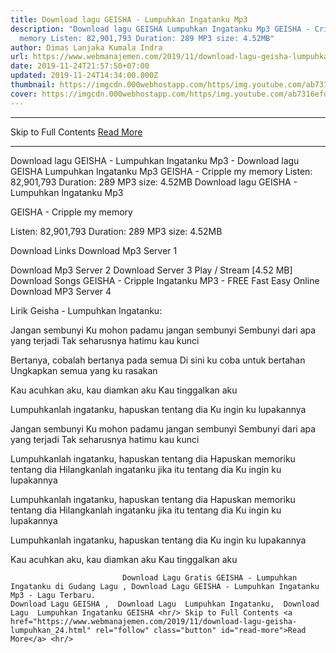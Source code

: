 ```yaml
---
title: Download lagu GEISHA - Lumpuhkan Ingatanku Mp3
description: "Download lagu GEISHA Lumpuhkan Ingatanku Mp3 GEISHA - Cripple my
  memory Listen: 82,901,793 Duration: 289 MP3 size: 4.52MB"
author: Dimas Lanjaka Kumala Indra
url: https://www.webmanajemen.com/2019/11/download-lagu-geisha-lumpuhkan_24.html
date: 2019-11-24T21:57:50+07:00
updated: 2019-11-24T14:34:00.000Z
thumbnail: https://imgcdn.000webhostapp.com/https/img.youtube.com/ab7316efd5cc0972dbd98960213b1809.jpeg
cover: https://imgcdn.000webhostapp.com/https/img.youtube.com/ab7316efd5cc0972dbd98960213b1809.jpeg
---
```


<hr/> Skip to Full Contents <a href="https://www.webmanajemen.com/2019/11/download-lagu-geisha-lumpuhkan_24.html" rel="follow" class="button" id="read-more">Read More</a> <hr/> Download lagu GEISHA - Lumpuhkan Ingatanku Mp3 - Download lagu GEISHA Lumpuhkan Ingatanku Mp3 GEISHA - Cripple my memory Listen: 82,901,793 Duration: 289 MP3 size: 4.52MB Download lagu GEISHA - Lumpuhkan Ingatanku Mp3

  GEISHA - Cripple my memory 

  Listen: 82,901,793 
  Duration: 289 
  MP3 size: 4.52MB 

  Download Links 
  Download Mp3 Server 1 

  Download Mp3 Server 2 
  Download Server 3 
  Play / Stream [4.52 MB] Download Songs GEISHA - Cripple Ingatanku MP3 - FREE Fast Easy Online 
  Download MP3 Server 4 


                             
Lirik Geisha - Lumpuhkan Ingatanku:
                             
Jangan sembunyi
  Ku mohon padamu jangan sembunyi
  Sembunyi dari apa yang terjadi
  Tak seharusnya hatimu kau kunci
  
  Bertanya, cobalah bertanya pada semua
  Di sini ku coba untuk bertahan
  Ungkapkan semua yang ku rasakan
  
  Kau acuhkan aku, kau diamkan aku
  Kau tinggalkan aku
  
  Lumpuhkanlah ingatanku, hapuskan tentang dia
  Ku ingin ku lupakannya
  
  Jangan sembunyi
  Ku mohon padamu jangan sembunyi
  Sembunyi dari apa yang terjadi
  Tak seharusnya hatimu kau kunci
  
  Lumpuhkanlah ingatanku, hapuskan tentang dia
  Hapuskan memoriku tentang dia
  Hilangkanlah ingatanku jika itu tentang dia
  Ku ingin ku lupakannya
  
  Lumpuhkanlah ingatanku, hapuskan tentang dia
  Hapuskan memoriku tentang dia
  Hilangkanlah ingatanku jika itu tentang dia
  Ku ingin ku lupakannya
  
  Lumpuhkanlah ingatanku, hapuskan tentang dia
  Ku ingin ku lupakannya
  
  Kau acuhkan aku, kau diamkan aku
  Kau tinggalkan aku                                 
                                 
                             Download Lagu Gratis GEISHA - Lumpuhkan Ingatanku di Gudang Lagu , Download Lagu GEISHA - Lumpuhkan Ingatanku Mp3 - Lagu Terbaru.                                                         Download Lagu GEISHA ,  Download Lagu  Lumpuhkan Ingatanku,  Download Lagu  Lumpuhkan Ingatanku GEISHA <hr/> Skip to Full Contents <a href="https://www.webmanajemen.com/2019/11/download-lagu-geisha-lumpuhkan_24.html" rel="follow" class="button" id="read-more">Read More</a> <hr/>